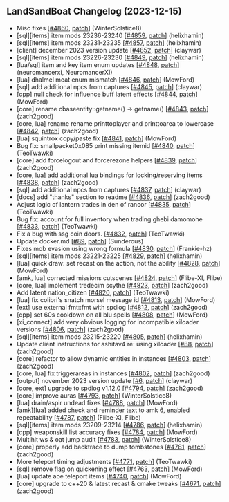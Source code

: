 ## LandSandBoat Changelog (2023-12-15)
- Misc fixes [[#4860](https://github.com/LandSandBoat/server/pull/4860), [patch](https://github.com/LandSandBoat/server/pull/4860.patch)] (WinterSolstice8)
- [sql][items] item mods 23236-23240 [[#4859](https://github.com/LandSandBoat/server/pull/4859), [patch](https://github.com/LandSandBoat/server/pull/4859.patch)] (helixhamin)
- [sql][items] item mods 23231-23235 [[#4857](https://github.com/LandSandBoat/server/pull/4857), [patch](https://github.com/LandSandBoat/server/pull/4857.patch)] (helixhamin)
- [client] december 2023 version update [[#4852](https://github.com/LandSandBoat/server/pull/4852), [patch](https://github.com/LandSandBoat/server/pull/4852.patch)] (claywar)
- [sql][items] item mods 23226-23230 [[#4849](https://github.com/LandSandBoat/server/pull/4849), [patch](https://github.com/LandSandBoat/server/pull/4849.patch)] (helixhamin)
- [lua/sql] item and key item enum updates [[#4848](https://github.com/LandSandBoat/server/pull/4848), [patch](https://github.com/LandSandBoat/server/pull/4848.patch)] (neuromancerxi, NeuromancerXI)
- [lua] dhalmel meat enum mismatch [[#4846](https://github.com/LandSandBoat/server/pull/4846), [patch](https://github.com/LandSandBoat/server/pull/4846.patch)] (MowFord)
- [sql] add additional npcs from captures [[#4845](https://github.com/LandSandBoat/server/pull/4845), [patch](https://github.com/LandSandBoat/server/pull/4845.patch)] (claywar)
- [cpp] null check for influence buff latent effects [[#4844](https://github.com/LandSandBoat/server/pull/4844), [patch](https://github.com/LandSandBoat/server/pull/4844.patch)] (MowFord)
- [core] rename cbaseentity::getname() -> getname() [[#4843](https://github.com/LandSandBoat/server/pull/4843), [patch](https://github.com/LandSandBoat/server/pull/4843.patch)] (zach2good)
- [core, lua] rename rename printtoplayer and printtoarea to lowercase [[#4842](https://github.com/LandSandBoat/server/pull/4842), [patch](https://github.com/LandSandBoat/server/pull/4842.patch)] (zach2good)
- [lua] squintrox copy/paste fix [[#4841](https://github.com/LandSandBoat/server/pull/4841), [patch](https://github.com/LandSandBoat/server/pull/4841.patch)] (MowFord)
- Bug fix: smallpacket0x085 print missing itemid [[#4840](https://github.com/LandSandBoat/server/pull/4840), [patch](https://github.com/LandSandBoat/server/pull/4840.patch)] (TeoTwawki)
- [core] add forcelogout and forcerezone helpers [[#4839](https://github.com/LandSandBoat/server/pull/4839), [patch](https://github.com/LandSandBoat/server/pull/4839.patch)] (zach2good)
- [core, lua] add additional lua bindings for locking/reserving items [[#4838](https://github.com/LandSandBoat/server/pull/4838), [patch](https://github.com/LandSandBoat/server/pull/4838.patch)] (zach2good)
- [sql] add additional npcs from captures [[#4837](https://github.com/LandSandBoat/server/pull/4837), [patch](https://github.com/LandSandBoat/server/pull/4837.patch)] (claywar)
- [docs] add "thanks" section to readme [[#4836](https://github.com/LandSandBoat/server/pull/4836), [patch](https://github.com/LandSandBoat/server/pull/4836.patch)] (zach2good)
- Adjust logic of lantern trades in den of rancor [[#4835](https://github.com/LandSandBoat/server/pull/4835), [patch](https://github.com/LandSandBoat/server/pull/4835.patch)] (TeoTwawki)
- Bug fix: account for full inventory when trading ghebi damomohe [[#4833](https://github.com/LandSandBoat/server/pull/4833), [patch](https://github.com/LandSandBoat/server/pull/4833.patch)] (TeoTwawki)
- Fix a bug with ssg coin doors. [[#4832](https://github.com/LandSandBoat/server/pull/4832), [patch](https://github.com/LandSandBoat/server/pull/4832.patch)] (TeoTwawki)
- Update docker.md [[#89](https://github.com/LandSandBoat/lsb-wiki/pull/89), [patch](https://github.com/LandSandBoat/lsb-wiki/pull/89.patch)] (Sunderous)
- Fixes mob evasion using wrong formula [[#4830](https://github.com/LandSandBoat/server/pull/4830), [patch](https://github.com/LandSandBoat/server/pull/4830.patch)] (Frankie-hz)
- [sql][items] item mods 23221-23225 [[#4829](https://github.com/LandSandBoat/server/pull/4829), [patch](https://github.com/LandSandBoat/server/pull/4829.patch)] (helixhamin)
- [lua] quick draw: set recast on the action, not the ability [[#4828](https://github.com/LandSandBoat/server/pull/4828), [patch](https://github.com/LandSandBoat/server/pull/4828.patch)] (MowFord)
- [amk, lua] corrected missions cutscenes [[#4824](https://github.com/LandSandBoat/server/pull/4824), [patch](https://github.com/LandSandBoat/server/pull/4824.patch)] (Flibe-XI, Flibe)
- [core, lua] implement tredecim scythe [[#4823](https://github.com/LandSandBoat/server/pull/4823), [patch](https://github.com/LandSandBoat/server/pull/4823.patch)] (zach2good)
- Add latent nation_citizen [[#4820](https://github.com/LandSandBoat/server/pull/4820), [patch](https://github.com/LandSandBoat/server/pull/4820.patch)] (TeoTwawki)
- [lua] fix colibri's snatch morsel message id [[#4813](https://github.com/LandSandBoat/server/pull/4813), [patch](https://github.com/LandSandBoat/server/pull/4813.patch)] (MowFord)
- [ext] use external fmt::fmt with spdlog [[#4812](https://github.com/LandSandBoat/server/pull/4812), [patch](https://github.com/LandSandBoat/server/pull/4812.patch)] (zach2good)
- [cpp] set 60s cooldown on all blu spells [[#4808](https://github.com/LandSandBoat/server/pull/4808), [patch](https://github.com/LandSandBoat/server/pull/4808.patch)] (MowFord)
- [xi_connect] add very obvious logging for incompatible xiloader versions [[#4806](https://github.com/LandSandBoat/server/pull/4806), [patch](https://github.com/LandSandBoat/server/pull/4806.patch)] (zach2good)
- [sql][items] item mods 23215-23220 [[#4805](https://github.com/LandSandBoat/server/pull/4805), [patch](https://github.com/LandSandBoat/server/pull/4805.patch)] (helixhamin)
- Update client instructions for ashitav4 re: using xiloader [[#88](https://github.com/LandSandBoat/lsb-wiki/pull/88), [patch](https://github.com/LandSandBoat/lsb-wiki/pull/88.patch)] (zach2good)
- [core] refactor to allow dynamic entities in instances [[#4803](https://github.com/LandSandBoat/server/pull/4803), [patch](https://github.com/LandSandBoat/server/pull/4803.patch)] (zach2good)
- [core, lua] fix triggerareas in instances [[#4802](https://github.com/LandSandBoat/server/pull/4802), [patch](https://github.com/LandSandBoat/server/pull/4802.patch)] (zach2good)
- [output] november 2023 version update [[#6](https://github.com/LandSandBoat/UpdateExtractor/pull/6), [patch](https://github.com/LandSandBoat/UpdateExtractor/pull/6.patch)] (claywar)
- [core, ext] upgrade to spdlog v1.12.0 [[#4794](https://github.com/LandSandBoat/server/pull/4794), [patch](https://github.com/LandSandBoat/server/pull/4794.patch)] (zach2good)
- [core] improve auras [[#4793](https://github.com/LandSandBoat/server/pull/4793), [patch](https://github.com/LandSandBoat/server/pull/4793.patch)] (WinterSolstice8)
- [lua] drain/aspir undead fixes [[#4788](https://github.com/LandSandBoat/server/pull/4788), [patch](https://github.com/LandSandBoat/server/pull/4788.patch)] (MowFord)
- [amk][lua] added check and reminder text to amk 6, enabled repeatability [[#4787](https://github.com/LandSandBoat/server/pull/4787), [patch](https://github.com/LandSandBoat/server/pull/4787.patch)] (Flibe-XI, Flibe)
- [sql][items] item mods 23209-23214 [[#4786](https://github.com/LandSandBoat/server/pull/4786), [patch](https://github.com/LandSandBoat/server/pull/4786.patch)] (helixhamin)
- [cpp] weaponskill list accuracy fixes [[#4784](https://github.com/LandSandBoat/server/pull/4784), [patch](https://github.com/LandSandBoat/server/pull/4784.patch)] (MowFord)
- Multihit ws & oat jump audit [[#4783](https://github.com/LandSandBoat/server/pull/4783), [patch](https://github.com/LandSandBoat/server/pull/4783.patch)] (WinterSolstice8)
- [core] properly add backtrace to dump tombstones [[#4781](https://github.com/LandSandBoat/server/pull/4781), [patch](https://github.com/LandSandBoat/server/pull/4781.patch)] (zach2good)
- More teleport timing adjustments [[#4771](https://github.com/LandSandBoat/server/pull/4771), [patch](https://github.com/LandSandBoat/server/pull/4771.patch)] (TeoTwawki)
- [sql] remove flag on quickening effect [[#4763](https://github.com/LandSandBoat/server/pull/4763), [patch](https://github.com/LandSandBoat/server/pull/4763.patch)] (MowFord)
- [lua] update aoe teleport items [[#4740](https://github.com/LandSandBoat/server/pull/4740), [patch](https://github.com/LandSandBoat/server/pull/4740.patch)] (MowFord)
- [core] upgrade to c++20 & latest recast & cmake tweaks [[#4671](https://github.com/LandSandBoat/server/pull/4671), [patch](https://github.com/LandSandBoat/server/pull/4671.patch)] (zach2good)
